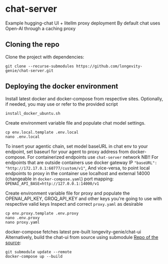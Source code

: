 # chat-server
Example hugging-chat UI + litellm proxy deployment
By default chat uses Open-AI through a caching proxy

## Cloning the repo
Clone the project with dependencies:
```commandline
git clone --recurse-submodules https://github.com/longevity-genie/chat-server.git
```
## Deploying the docker environment
Install latest docker and docker-compose from respective sites. 
Optionally, if needed, you may use or refer to the provided script 
```commandline
install_docker_ubuntu.sh
```

Create environment variable file and populate chat model settings. 
```commandline
cp env.local.template .env.local
nano .env.local
```
To insert your agentic chain, set model baseURL in chat env to your endpoint, set baseurl for your agent to proxy address from docker-compose.
For containerized endpoints use `chat-server` network
NB!! For endpoints that are outside containers use docker gateway IP 
`"baseURL": "http://172.17.0.1:60777/custom/v1"`,
And vice-versa, to point local endpoints to proxy in the container use localhost and external 14000 (changeable in `docker-compose.yaml`) port mapping: 
`OPENAI_API_BASE=http://127.0.0.1:14000/v1`

Create environment variable file for proxy and populate the OPENAI_API_KEY, GROQ_API_KEY and other keys you're going to use with respective valid keys
Inspect and correct `proxy.yaml` as desirable
```commandline
cp env.proxy.template .env.proxy
nano .env.proxy
nano proxy.yaml
```

docker-compose fetches latest pre-built longevity-genie/chat-ui 
Alternatively, build the chat-ui from source using submodule [Repo of the source](https://github.com/longevity-genie/chat-ui): 
```commandline
git submodule update --remote
docker-compose up --build
```

